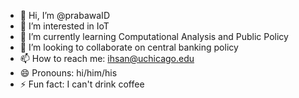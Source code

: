 - 👋 Hi, I’m @prabawaID
- 👀 I’m interested in IoT
- 🌱 I’m currently learning Computational Analysis and Public Policy
- 💞️ I’m looking to collaborate on central banking policy
- 📫 How to reach me: ihsan@uchicago.edu
- 😄 Pronouns: hi/him/his
- ⚡ Fun fact: I can't drink coffee

<!---
prabawaID/prabawaID is a ✨ special ✨ repository because its `README.md` (this file) appears on your GitHub profile.
You can click the Preview link to take a look at your changes.
--->
